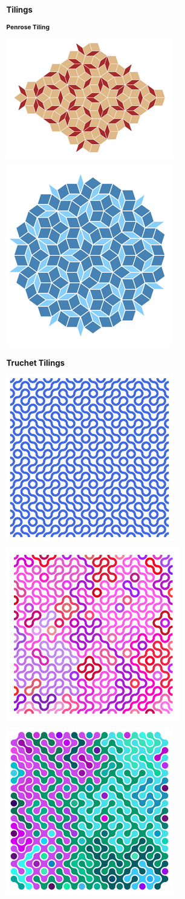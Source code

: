 ## Tilings

### Penrose Tiling

![](penrose3L.svg)

![](penrose3S.svg)

## Truchet Tilings

![](truchet-arc.svg)

![](truchet-curve.svg)

![](truchet-poly.svg)
